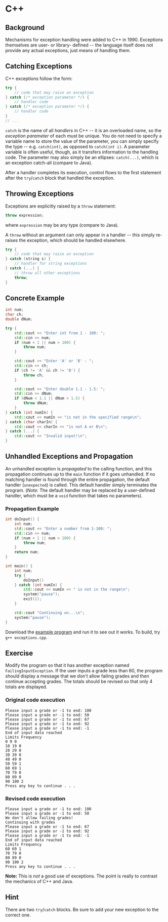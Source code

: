 C++
===

Background
----------

Mechanisms for exception handling were added to C++ in 1990. Exceptions
themselves are user- or library- defined -- the language itself does not provide
any actual exceptions, just means of handling them.

Catching Exceptions
-------------------

C++ exceptions follow the form:

```cpp
try {
    // code that may raise an exception
} catch (/* exception parameter */) {
    // handler code
} catch (/* exception parameter */) {
    // handler code
}
// ...
```

`catch` is the name of all *handlers* in C++ -- it is an overloaded name, so the
*exception parameter* of each must be unique. You do not need to specify a
variable name to store the value of the parameter, you can simply specify the
type -- e.g. `catch(int)`, as opposed to `catch(int i)`. A parameter variable is
often useful, though, as it transfers information to the handling code. The
parameter may also simply be an ellipses: `catch(...)`, which is an exception
catch-all (compare to Java).

After a handler completes its execution, control flows to the first statement
after the `try`/`catch` block that handled the exception.

Throwing Exceptions
-------------------

Exceptions are explicitly raised by a `throw` statement:

```cpp
throw expression;
```

where `expression` may be any type (compare to Java).

A `throw` without an argument can only appear in a handler -- this simply
re-raises the exception, which should be handled elsewhere.

```cpp
try {
    // code that may raise an exception
} catch (string s) {
    // handler for string exceptions
} catch (...) {
    // throw all other exceptions
    throw;
}
```

Concrete Example
----------------

```cpp
int num;
char ch;
double dNum;

try {
    std::cout << "Enter int from 1 - 100: ";
    std::cin >> num;
    if (num < 1 || num > 100) {
        throw num;
    }

    std::cout << "Enter 'A' or 'B' : ";
    std::cin >> ch;
    if (ch != 'A' && ch != 'B') {
        throw ch;
    }

    std::cout << "Enter double 1.1 - 1.5: ";
    std::cin >> dNum;
    if (dNum < 1.1 || dNum > 1.5) {
        throw dNum;
    }
} catch (int numIn) {
    std::cout << numIn << "is not in the specified range\n";
} catch (char charIn) {
    std::cout << charIn << "is not A or B\n";
} catch (...) {
    std::cout << "Invalid input!\n";
}
```

Unhandled Exceptions and Propagation
------------------------------------

An unhandled exception is *propagated* to the calling function, and this
propagation continues up to the `main` function if it goes unhandled. If no
matching handler is found through the entire propagation, the default handler
(`unexpected`) is called. This default handler simply terminates the program.
(*Note:* The default handler may be replaced by a user-defined handler, which
must be a `void` function that takes no parameters).

### Propagation Example

```cpp
int doInput() {
    int num;
    std::cout << "Enter a number from 1-100: ";
    std::cin >> num;
    if (num < 1 || num > 100) {
        throw num; 
    }
    return num;
}

int main() {
    int num;
    try {
        doInput() 
    } catch (int numIn) {
        std::cout << numIn << " is not in the range\n"; 
        system("pause");
        exit(1);
    }

    std::cout "Continuing on...\n";
    system("pause");
}
```

Download the [example program](src/exceptions.cpp) and run it to see out it
works. To build, try `g++ exceptions.cpp`.

Exercise
--------

Modify the program so that it has another exception named
`FailingInputException`. If the user inputs a grade less than 60, the program
should display a message that we don't allow failing grades and then continue
accepting grades. The totals should be revised so that only 4 totals are
displayed.

### Original code execution

```
Please input a grade or -1 to end: 100
Please input a grade or -1 to end: 50
Please input a grade or -1 to end: 67
Please input a grade or -1 to end: 92
Please input a grade or -1 to end: -1
End of input data reached
Limits Frequency
0 9 0
10 19 0
20 29 0
30 39 0
40 49 0
50 59 1
60 69 1
70 79 0
80 89 0
90 100 2
Press any key to continue . . .
```

### Revised code execution

```
Please input a grade or -1 to end: 100
Please input a grade or -1 to end: 50
We don't allow failing grades!
Continuing with grades
Please input a grade or -1 to end: 67
Please input a grade or -1 to end: 92
Please input a grade or -1 to end: -1
End of input data reached
Limits Frequency
60 69 1
70 79 0
80 89 0
90 100 2
Press any key to continue . . .
```

**Note:** This is *not* a good use of exceptions. The point is really to
contrast the mechanics of C++ and Java.

Hint
----

There are two `try`/`catch` blocks. Be sure to add your new exception to the
correct one.
